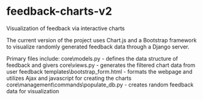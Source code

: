 # feedback-charts-v2
Visualization of feedback via interactive charts

The current version of the project uses Chart.js and a Bootstrap framework to visualize randomly generated feedback data through a Django server.

Primary files include:
core\models.py - defines the data structure of feedback and givers
core\views.py - generates the filtered chart data from user feedback
templates\bootstrap_form.html - formats the webpage and utilizes Ajax and javascript for creating the charts
core\management\commands\populate_db.py - creates random feedback data for visualization
